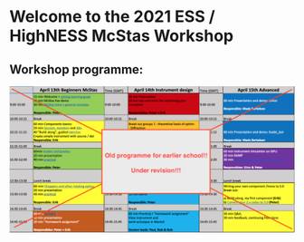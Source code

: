 # Welcome to the 2021 ESS / HighNESS McStas Workshop

## Workshop programme:
[![Workshop programme](graphics/programme.png)](https://docs.google.com/spreadsheets/d/1Xy2rOxsx_O7hFzEKB6RzpK8JePo_JyMYI27mb3AaLJo/edit?usp=sharing)
